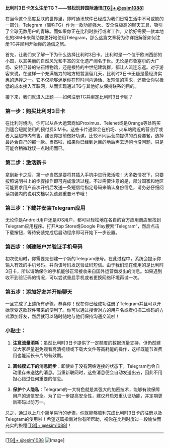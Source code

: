 **比利时3日卡怎么注册TG？——轻松玩转国际通讯[[TG💪+ @esim1088](https://t.me/s/esim1088)]**

在当今这个高度互联的世界里，即时通讯软件已经成为我们日常生活中不可或缺的一部分。Telegram（简称TG）作为一款功能强大、安全性极高的聊天工具，吸引了全球无数用户的青睐。而如果你正在比利时旅行或者工作，又恰好需要一款本地化的SIM卡来帮助你更好地使用Telegram，那么这篇文章将为你详细解答如何注册TG并顺利开始你的通信之旅。

首先，让我们来了解一下为什么选择比利时3日卡。比利时是一个位于欧洲西部的小国，以其美丽的自然风光和丰富的文化遗产闻名于世。无论是布鲁塞尔的大广场、安特卫普的钻石博物馆，还是根特的中世纪建筑群，都让人流连忘返。对于游客来说，在这样一个充满魅力的地方短暂逗留几天，比利时3日卡无疑是最经济实惠的选择之一。它不仅能够满足你在短时间内通话、发短信的需求，还能让你以极低的成本接入互联网，从而实现通过TG与其他好友保持联系的目的。

接下来，我们就进入正题——如何注册TG并绑定比利时3日卡呢？

### 第一步：购买比利时3日卡

在比利时境内，你可以从各大运营商如Proximus、Telenet或是Orange等处购买到适合短期使用的预付费SIM卡。这些卡片通常会在机场、火车站附近的营业厅或者大型超市内有售。建议你提前做好功课，比较不同运营商提供的资费套餐，选择最适合自己的那一款。当然啦，如果你已经到达目的地后再去选购也没问题，只是可能会稍微耽误一点时间而已。

### 第二步：激活新卡

拿到新卡之后，第一步当然是要将其插入手机中进行激活啦！大多数情况下，只要按照说明书上的步骤操作即可完成激活过程。不过需要注意的是，部分国家和地区可能要求用户首次开机后发送一条短信给指定号码来确认身份信息，请务必仔细阅读包装内的说明文档以免遗漏重要环节哦！

### 第三步：下载并安装Telegram应用

无论你是Android用户还是iOS用户，都可以轻松地在各自的官方应用商店里找到Telegram应用程序。打开App Store或Google Play搜索“Telegram”，然后点击下载按钮，等待安装完成后启动程序即可开始下一步设置。

### 第四步：创建账户并验证手机号码

初次使用时，你需要先创建一个新的Telegram账号。在此过程中，系统会提示你输入有效的手机号码，并向该号码发送验证码短信。由于我们现在使用的是比利时3日卡，所以请确保你的手机能够正常接收来自国外运营商发出的消息。如果遇到收不到验证码的情况，可以尝试重启手机或者更换网络环境再试一次。

### 第五步：添加好友并开始聊天

一旦完成了上述所有步骤，恭喜你！现在你已经成功注册了Telegram并且可以开始享受这款软件带来的便利了。你可以通过搜索对方的用户名或者扫描二维码的方式添加好友，然后就可以随时随地与他们保持沟通交流啦！

### 小贴士：

1. **注意流量消耗**：虽然比利时3日卡提供了一定额度的数据流量支持，但仍然建议大家尽量避免观看高清视频或下载大文件等高耗能的操作，这样既能节省费用也能延长卡片的有效期。
   
2. **离线模式下的消息同步**：即使处于没有网络连接的状态下，Telegram也会自动缓存未送达的消息。当重新联网时，这些消息便会自动发送出去，因此不用担心错过任何重要的信息。

3. **保护个人隐私**：Telegram的一大特色就是其强大的加密技术，能够有效保障用户的通信安全。为了进一步提高安全性，建议开启双重认证功能，并定期更新密码以防万一。

总之，通过以上几个简单易行的步骤，你就能够顺利完成比利时3日卡的注册以及Telegram的使用啦！希望这篇指南对你有所帮助，祝你在比利时度过一段愉快而充实的旅程[[TG💪+ @esim1088](https://t.me/s/esim1088)]！

---

[[TG💪+ @esim1088](https://t.me/s/esim1088) ![Image](https://i.postimg.cc/4NQfJmqS/Snipaste-2025-05-13-00-14-12.png)]